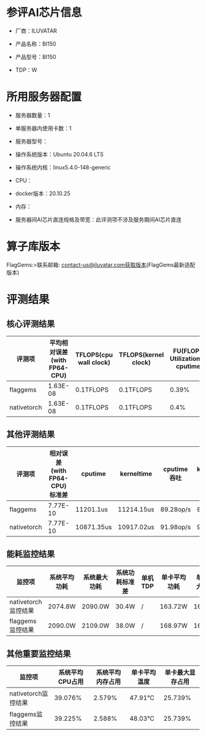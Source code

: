 # 参评AI芯片信息

* 厂商：ILUVATAR

* 产品名称：BI150
* 产品型号：BI150
* TDP：W

# 所用服务器配置

* 服务器数量：1


* 单服务器内使用卡数：1
* 服务器型号：
* 操作系统版本：Ubuntu 20.04.6 LTS
* 操作系统内核：linux5.4.0-148-generic
* CPU：
* docker版本：20.10.25
* 内存：
* 服务器间AI芯片直连规格及带宽：此评测项不涉及服务期间AI芯片直连

# 算子库版本
FlagGems:>联系邮箱: contact-us@iluvatar.com获取版本(FlagGems最新适配版本)

# 评测结果

## 核心评测结果

| 评测项  | 平均相对误差(with FP64-CPU) | TFLOPS(cpu wall clock) | TFLOPS(kernel clock) | FU(FLOPS Utilization)-cputime | FU-kerneltime |
| ---- | -------------- | -------------- | ------------ | ------ | ----- |
| flaggems | 1.63E-08    | 0.1TFLOPS       | 0.1TFLOPS        | 0.39% | 0.39% |
| nativetorch | 1.63E-08    | 0.1TFLOPS      | 0.1TFLOPS      | 0.4%      | 0.4%    |

## 其他评测结果

| 评测项  | 相对误差(with FP64-CPU)标准差 | cputime | kerneltime | cputime吞吐 | kerneltime吞吐 | 无预热时延 | 预热后时延 |
| ---- | -------------- | -------------- | ------------ | ------------ | -------------- | -------------- | ------------ |
| flaggems | 7.77E-10    | 11201.1us       | 11214.15us        | 89.28op/s | 89.17op/s | 257699.96us | 11638.84us |
| nativetorch | 7.77E-10    | 10871.35us       | 10917.02us        | 91.98op/s | 91.6op/s | 11248.25us | 11163.73us |

## 能耗监控结果

| 监控项  | 系统平均功耗  | 系统最大功耗  | 系统功耗标准差 | 单机TDP | 单卡平均功耗 | 单卡最大功耗 | 单卡功耗标准差 | 单卡TDP |
| ---- | ------- | ------- | ------- | ----- | ------------ | ------------ | ------------- | ----- |
| nativetorch监控结果 | 2074.8W | 2090.0W | 30.4W   | /     | 163.72W       | 164.0W      | 2.89W        | 350W  |
| flaggems监控结果 | 2090.0W | 2109.0W | 38.0W   | /     | 168.97W       | 169.0W      | 0.16W        | 350W  |

## 其他重要监控结果

| 监控项  | 系统平均CPU占用 | 系统平均内存占用 | 单卡平均温度 | 单卡最大显存占用 |
| ---- | --------- | -------- | ------------ | -------------- |
| nativetorch监控结果 | 39.076%    | 2.579%   | 47.91°C       | 25.739%        |
| flaggems监控结果 | 39.225%    | 2.588%   | 48.03°C       | 25.739%        |
